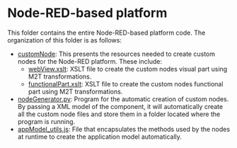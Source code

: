 # Node-RED-based platform

This folder contains the entire Node-RED-based platform code. The organization of this folder is as follows:

  - [customNode](https://github.com/ekhurtado/GCIS_MDE_methodology/tree/main/IDE_platform/customNode): This presents the resources needed to create custom nodes for the Node-RED platform. These include:
    - [webView.xslt](https://github.com/ekhurtado/GCIS_MDE_methodology/blob/main/IDE_platform/customNode/webView.xslt): XSLT file to create the custom nodes visual part using M2T transformations.
    - [functionalPart.xslt](https://github.com/ekhurtado/GCIS_MDE_methodology/blob/main/IDE_platform/customNode/functionalPart.xslt): XSLT file to create the custom nodes functional part using M2T transformations.
  - [nodeGenerator.py](https://github.com/ekhurtado/GCIS_MDE_methodology/blob/main/IDE_platform/nodeGenerator.py): Program for the automatic creation of custom nodes. By passing a XML model of the component, it will automatically create all the custom node files and store them in a folder located where the program is running.
  - [appModel_utils.js](https://github.com/ekhurtado/GCIS_MDE_methodology/blob/main/IDE_platform/appModel_utils.js): File that encapsulates the methods used by the nodes at runtime to create the application model automatically.
